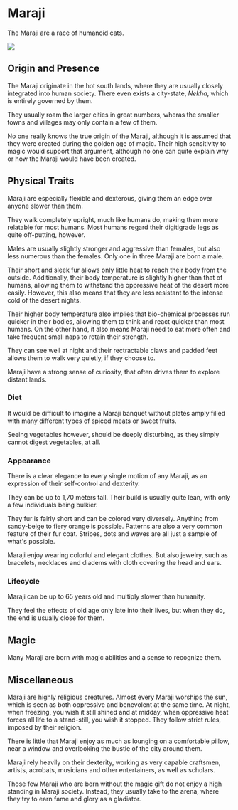 # Maraji
The Maraji are a race of humanoid cats. 

<img style="race-portrait" src="../../../../../image/maraji.png" />

## Origin and Presence
The Maraji originate in the hot south lands, where they are usually closely integrated into human society. There even exists a city-state, *Nekha*, which is entirely governed by them. 

They usually roam the larger cities in great numbers, wheras the smaller towns and villages may only contain a few of them. 

No one really knows the true origin of the Maraji, although it is assumed that they were created during the golden age of magic. Their high sensitivity to magic would support that argument, although no one can quite explain why or how the Maraji would have been created. 

## Physical Traits
Maraji are especially flexible and dexterous, giving them an edge over anyone slower than them. 

They walk completely upright, much like humans do, making them more relatable for most humans. Most humans regard their digitigrade legs as quite off-putting, however. 

Males are usually slightly stronger and aggressive than females, but also less numerous than the females. Only one in three Maraji are born a male. 

Their short and sleek fur allows only little heat to reach their body from the outside. Additionally, their body temperature is slightly higher than that of humans, allowing them to withstand the oppressive heat of the desert more easily. However, this also means that they are less resistant to the intense cold of the desert nights. 

Their higher body temperature also implies that bio-chemical processes run quicker in their bodies, allowing them to think and react quicker than most humans. On the other hand, it also means Maraji need to eat more often and take frequent small naps to retain their strength. 

They can see well at night and their rectractable claws and padded feet allows them to walk very quietly, if they choose to. 

Maraji have a strong sense of curiosity, that often drives them to explore distant lands. 

### Diet 
It would be difficult to imagine a Maraji banquet without plates amply filled with many different types of spiced meats or sweet fruits. 

Seeing vegetables however, should be deeply disturbing, as they simply cannot digest vegetables, at all. 

### Appearance
There is a clear elegance to every single motion of any Maraji, as an expression of their self-control and dexterity. 

They can be up to 1,70 meters tall. Their build is usually quite lean, with only a few individuals being bulkier. 

They fur is fairly short and can be colored very diversely. Anything from sandy-beige to fiery orange is possible. Patterns are also a very common feature of their fur coat. Stripes, dots and waves are all just a sample of what's possible. 

Maraji enjoy wearing colorful and elegant clothes. But also jewelry, such as bracelets, necklaces and diadems with cloth covering the head and ears. 

### Lifecycle
Maraji can be up to 65 years old and multiply slower than humanity. 

They feel the effects of old age only late into their lives, but when they do, the end is usually close for them. 

## Magic
Many Maraji are born with magic abilities and a sense to recognize them. 

## Miscellaneous
Maraji are highly religious creatures. Almost every Maraji worships the sun, which is seen as both oppressive and benevolent at the same time. At night, when freezing, you wish it still shined and at midday, when oppressive heat forces all life to a stand-still, you wish it stopped. They follow strict rules, imposed by their religion. 

There is little that Maraji enjoy as much as lounging on a comfortable pillow, near a window and overlooking the bustle of the city around them. 

Maraji rely heavily on their dexterity, working as very capable craftsmen, artists, acrobats, musicians and other entertainers, as well as scholars.

Those few Maraji who are born without the magic gift do not enjoy a high standing in Maraji society. Instead, they usually take to the arena, where they try to earn fame and glory as a gladiator. 